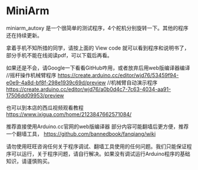 # MiniArm

miniarm_autoxy 是一个很简单的测试程序，4个舵机分别旋转一下。其他的程序还在持续更新。


拿着手机不知所措的同学，请按上面的 View code 就可以看到程序和说明书了，部分手机不能在线阅读pdf，可以下载后再看。

如果还是不会，请Google一下看看GitHub咋用，或者放弃后用web版编译器编译
//摇杆操作机械臂程序 https://create.arduino.cc/editor/wjd76/53459f94-e0e9-4a8d-bf8f-298e1939c69d/preview
//机械臂自动演示程序 https://create.arduino.cc/editor/wjd76/a0b0d4c7-7c63-4034-aa91-17506dd09953/preview

也可以到本店的西瓜视频观看教程 https://www.ixigua.com/home/2123847662571084/

推荐直接使用Arduino.cc官网的web版编译器 部分内容可能翻墙后更方便，推荐一个翻墙工具， https://github.com/bannedbook/fanqiang/wiki

请勿使用旺旺咨询任何关于程序调试、翻墙工具使用的任何问题。我们只能保证程序可以运行，关于程序问题，请自行解决。如果没有调试运行Arduino程序的基础知识，请谨慎购买。
